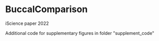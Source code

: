 # BuccalComparison
iScience paper 2022

Additional code for supplementary figures in folder "supplement_code"

